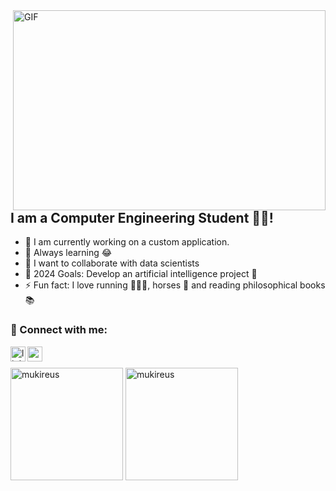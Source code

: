 <img align="right" alt="GIF" src="https://github.com/abhisheknaiidu/abhisheknaiidu/blob/master/code.gif?raw=true" width="500" height="320" />

## I am a Computer Engineering Student 👨‍🎓!
- 🔭 I am currently working on a custom application.
- 🌱 Always learning 😂
- 👯 I want to collaborate with data scientists
- 🥅 2024 Goals: Develop an artificial intelligence project 🤖
- ⚡ Fun fact: I love running 🏃🏻‍♀️, horses 🐎 and reading philosophical books 📚



### 📩 Connect with me:

[<img align="left" alt="linkedin | LinkedIn" width="24px" src="https://raw.githubusercontent.com/peterthehan/peterthehan/master/assets/linkedin.svg" />][linkedin]
[<img align="left" height="24" width="24" src="https://cdn.jsdelivr.net/npm/simple-icons@v4/icons/instagram.svg" />][instagram]



<br />

[linkedin]: https://www.linkedin.com/in/buse-dikici-637938220/
[instagram]: https://www.instagram.com/busespassion

<br />


<img height="180em" align="center" src="https://github-readme-stats.vercel.app/api?username=Busedkc&show_icons=true&locale=en&theme=algolia&include_all_commits=true&count_private=true" alt="mukireus"/>
  <img height="180em" align="center" src="https://github-readme-stats.vercel.app/api/top-langs?username=Busedkc&show_icons=true&locale=en&layout=compact&langs_count=8&theme=algolia" alt="mukireus"/>
